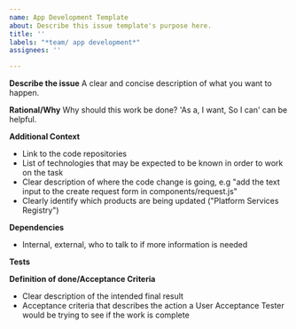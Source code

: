 ```yaml
---
name: App Development Template
about: Describe this issue template's purpose here.
title: ''
labels: "*team/ app development*"
assignees: ''

---
```


**Describe the issue**
A clear and concise description of what you want to happen.

**Rational/Why**
Why should this work be done? 'As a, I want, So I can' can be helpful.

**Additional Context** 
- Link to the code repositories
- List of technologies that may be expected to be known in order to work on the task
- Clear description of where the code change is going, e.g "add the text input to the create request form in components/request.js"
- Clearly identify which products are being updated ("Platform Services Registry")

**Dependencies**
- Internal, external, who to talk to if more information is needed

**Tests**

**Definition of done/Acceptance Criteria**
- Clear description of the intended final result
- Acceptance criteria that describes the action a User Acceptance Tester would be trying to see if the work is complete
